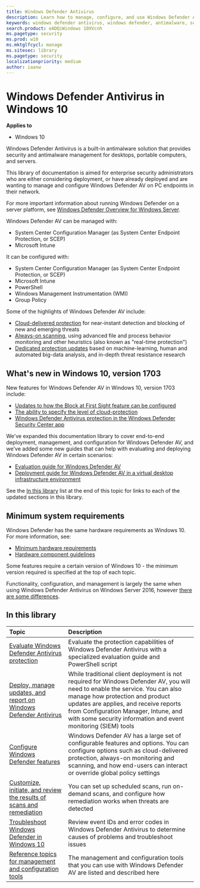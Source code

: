```yaml
---
title: Windows Defender Antivirus
description: Learn how to manage, configure, and use Windows Defender AV, the built-in antimalware and antivirus product available in Windows 10.
keywords: windows defender antivirus, windows defender, antimalware, scep, system center endpoint protection, system center configuration manager, virus, malware, threat, detection, protection, security
search.product: eADQiWindows 10XVcnh
ms.pagetype: security
ms.prod: w10
ms.mktglfcycl: manage
ms.sitesec: library
ms.pagetype: security
localizationpriority: medium
author: iaanw
---
```


# Windows Defender Antivirus in Windows 10

**Applies to**
-   Windows 10

Windows Defender Antivirus is a built-in antimalware solution that provides security and antimalware management for desktops, portable computers, and servers.

This library of documentation is aimed for enterprise security administrators who are either considering deployment, or have already deployed and are wanting to manage and configure Windows Defender AV on PC endpoints in their network.

For more important information about running Windows Defender on a server platform, see [Windows Defender Overview for Windows Server](https://technet.microsoft.com/library/dn765478.aspx).

Windows Defender AV can be managed with:
- System Center Configuration Manager (as System Center Endpoint Protection, or SCEP) 
- Microsoft Intune

It can be configured with:
- System Center Configuration Manager (as System Center Endpoint Protection, or SCEP) 
- Microsoft Intune
- PowerShell
- Windows Management Instrumentation (WMI)
- Group Policy

Some of the highlights of Windows Defender AV include:
- [Cloud-delivered protection](utilize-microsoft-cloud-protection-windows-defender-antivirus.md) for near-instant detection and blocking of new and emerging threats
- [Always-on scanning](configure-real-time-protection-windows-defender-antivirus.md), using advanced file and process behavior monitoring and other heuristics (also known as "real-time protection")
- [Dedicated protection updates](manage-updates-baselines-windows-defender-antivirus.md) based on machine-learning, human and automated big-data analysis, and in-depth threat resistance research

## What's new in Windows 10, version 1703

New features for Windows Defender AV in Windows 10, version 1703 include:
- [Updates to how the Block at First Sight feature can be configured](configure-block-at-first-sight-windows-defender-antivirus.md)
- [The ability to specify the level of cloud-protection](specify-cloud-protection-level-windows-defender-antivirus.md)
- [Windows Defender Antivirus protection in the Windows Defender Security Center app](windows-defender-security-center-antivirus.md)

We've expanded this documentation library to cover end-to-end deployment, management, and configuration for Windows Defender AV, and we've added some new guides that can help with evaluating and deploying Windows Defender AV in certain scenarios:
- [Evaluation guide for Windows Defender AV](evaluate-windows-defender-antivirus.md)
- [Deployment guide for Windows Defender AV in a virtual desktop infrastructure environment](deployment-vdi-windows-defender-antivirus.md)

See the [In this library](#in-this-library) list at the end of this topic for links to each of the updated sections in this library.



<a id="sysreq"></a>
## Minimum system requirements

Windows Defender has the same hardware requirements as Windows 10. For more information, see:
-   [Minimum hardware requirements](https://msdn.microsoft.com/library/windows/hardware/dn915086.aspx)
-   [Hardware component guidelines](https://msdn.microsoft.com/library/windows/hardware/dn915049.aspx)


Some features require a certain version of Windows 10 - the minimum version required is specified at the top of each topic.

Functionality, configuration, and management is largely the same when using Windows Defender Antivirus on Windows Server 2016, however [there are some differences](windows-defender-antivirus-on-windows-server-2016.md).



 
## In this library

Topic | Description
:---|:---
[Evaluate Windows Defender Antivirus protection](evaluate-windows-defender-antivirus.md) | Evaluate the protection capabilities of Windows Defender Antivirus with a specialized evaluation guide and PowerShell script
[Deploy, manage updates, and report on Windows Defender Antivirus](deploy-manage-report-windows-defender-antivirus.md) | While traditional client deployment is not required for Windows Defender AV, you will need to enable the service. You can also manage how protection and product updates are applies, and receive reports from Configuration Manager, Intune, and with some security information and event monitoring (SIEM) tools
[Configure Windows Defender features](configure-windows-defender-antivirus-features.md) | Windows Defender AV has a large set of configurable features and options. You can configure options such as cloud-delivered protection, always-on monitoring and scanning, and how end-users can interact or override global policy settings
[Customize, initiate, and review the results of scans and remediation](customize-run-review-remediate-scans-windows-defender-antivirus.md) | You can set up scheduled scans, run on-demand scans, and configure how remediation works when threats are detected
[Troubleshoot Windows Defender in Windows 10](troubleshoot-windows-defender-antivirus.md)|Review event IDs and error codes in Windows Defender Antivirus to determine causes of problems and troubleshoot issues
[Reference topics for management and configuration tools](configuration-management-reference-windows-defender-antivirus.md)|The management and configuration tools that you can use with Windows Defender AV are listed and described here


